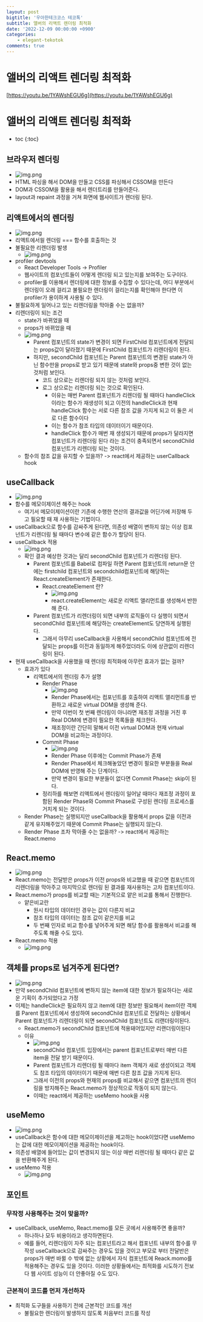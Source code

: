 ```yaml
---
layout: post
bigtitle: '우아한테크코스 테코톡'
subtitle: 앨버의 리액트 렌더링 최적화
date: '2022-12-09 00:00:00 +0900'
categories:
    - elegant-tekotok
comments: true
---
```


# 앨버의 리액트 렌더링 최적화
[https://youtu.be/1YAWshEGU6g](https://youtu.be/1YAWshEGU6g)

# 앨버의 리액트 렌더링 최적화
* toc
{:toc}

## 브라우저 렌더링
+ ![img.png](../../../assets/img/elegant-tekotok/ALBERT-ReactRenderingOptimizations.png)
+ HTML 파싱을 해서 DOM을 만들고 CSS를 파싱해서 CSSOM을 만든다
+ DOM과 CSSOM을 활용을 해서 렌더트리를 만들어준다.  
+ layout과 repaint 과정을 거쳐 화면에 웹사이트가 렌더링 된다. 

## 리액트에서의 렌더링 
+ ![img.png](../../../assets/img/elegant-tekotok/ALBERT-ReactRenderingOptimizations2.png)
+ 리액트에서읠 렌더링 === 함수를 호출하는 것 
+ 불필요한 리렌더링 발생
  + ![img.png](../../../assets/img/elegant-tekotok/ALBERT-ReactRenderingOptimizations3.png)
+ profiler devtools
  + React Developer Tools -> Profiler
  + 웹사이트의 컴포넌트들이 어떻게 렌더링 되고 있는지를 보여주는 도구이다.
  + profiler를 이용해서 렌더링에 대한 정보를 수집할 수 있다는데, 어디 부분에서 렌더링이 오래 걸리고 불필요한 렌더링이 걸리는지를 확인해야 한다면 이 profiler가 용이하게 사용될 수 있다. 
+ 불필요하게 일어나고 있는 리렌더링을 막아줄 수는 없을까?
+ 리렌더링이 되는 조건
  + state가 바뀌었을 때 
  + props가 바뀌었을 때
  + ![img.png](../../../assets/img/elegant-tekotok/ALBERT-ReactRenderingOptimizations4.png)
    + Parent 컴포넌트의 state가 변경이 되면 FirstChild 컴포넌트에게 전달되는 props값이 달라졌기 때문에 FirstChild 컴포넌트가 리렌더링이 된다. 
    + 하지만, secondChild 컴포넌트는 Parent 컴포넌트의 변경된 state가 아닌 함수만을 props로 받고 있기 때문에 state와 props중 변한 것이 없는 것처럼 보인다. 
      + 코드 상으로는 리렌더링 되지 않는 것처럼 보인다. 
      + 로그 상으로는 리렌더링 되는 것으로 확인된다. 
        + 이유는 매번 Parent 컴포넌트가 리렌더링 될 때마다 handleClick이라는 함수가 재생성이 되고 이전의 handleClick과 현재 handleClick 함수는 서로 다른 참조 값을 가지게 되고 이 둘은 서로 다른 함수이다
        + 이는 함수가 참조 타입의 데이터이기 때문이다. 
        + handleClick 함수가 매번 재 생성되기 때문에 props가 달라지면 컴포넌트가 리렌더링 된다 라는 조건이 충족되면서 secondChild 컴포넌트가 리렌더링 되는 것이다. 
  + 함수의 참조 값을 유지할 수 있을까? -> react에서 제공하는 userCallback hook

## useCallback
+ ![img.png](../../../assets/img/elegant-tekotok/ALBERT-ReactRenderingOptimizations5.png)
+ 함수를 메모이제이션 해주는 hook 
  + 여기서 메모이제이션이란 기존에 수행한 연산의 결과값을 어딘가에 저장해 두고 필요할 때 재 사용하는 기법이다. 
+ useCallback으로 함수를 감싸주게 된다면, 의존성 배열이 변하지 않는 이상 컴포넌트가 리렌더링 될 때마다 변수에 같은 함수가 할당이 된다. 
+ useCallback 적용
  + ![img.png](../../../assets/img/elegant-tekotok/ALBERT-ReactRenderingOptimizations6.png)
  + 확인 결과 예상한 것과는 달리 secondChild 컴포넌트가 리렌더링 된다. 
    + Parent 컴포넌트를 Babel로 컴파일 하면 Parent 컴포넌트의 return문 안에는 firstchild 컴포넌트와 secondchild컴포넌트에 해당하는 React.createElement가 존재한다.
      + React.createElement 란?
        + ![img.png](../../../assets/img/elegant-tekotok/ALBERT-ReactRenderingOptimizations7.png) 
        + react.createElement는 새로운 리액트 앨리먼트를 생성해서 반한해 준다.
    + Parent 컴포넌트가 리렌더링이 되면 내부의 로직들이 다 실행이 되면서 secondChild 컴포넌트에 해당하는 createElement도 당연하게 실행된다. 
      + 그래서 아무리 useCallback을 사용해서 secondChild 컴포넌트에 전달되는 props를 이전과 동일하게 해주었더라도 이에 상관없이 리렌더링이 된다. 
+ 현재 useCallback을 사용했을 때 렌더링 최적화에 아무런 효과가 없는 걸까? 
  + 효과가 있다
    + 리액트에서의 렌더링 추가 설명
      + Render Phase
        + ![img.png](../../../assets/img/elegant-tekotok/ALBERT-ReactRenderingOptimizations8.png)
        + Render Phase에서는 컴포넌트를 호출하여 리액트 앨리먼트를 반환하고 새로운 virtual DOM을 생성해 준다. 
        + 만약 이번이 첫 번째 렌더링이 아니라면 재조정 과정을 거친 후 Real DOM에 변경이 필요한 목록들을 체크한다.
        + 재조정이란 간단히 말해서 이전 virtual DOM과 현재 virtual DOM을 비교하는 과정이다.
      + Commit Phase
        + ![img.png](../../../assets/img/elegant-tekotok/ALBERT-ReactRenderingOptimizations9.png)
        + Render Phase 이후에는 Commit Phase가 존재
        + Render Phase에서 체크해놓았던 변경이 필요한 부분들을 Real DOM에 반영해 주는 단계이다. 
        + 만약 변경이 필요한 부분들이 없다면 Commit Phase는 skip이 된다.  
      + 정리하를 해보면 리액트에서 렌더링이 일어날 때마다 재조정 과정이 포함된 Render Phase와 Commit Phase로 구성된 렌더링 프로세스를 거치게 되는 것이다.
  + Render Phase는 실행되지만 useCallback을 활용해서 props 값을 이전과 같게 유지해주었기 때문에 Commit Phase는 실행되지 않는다.
  + Render Phase 조차 막아줄 수는 없을까? -> react에서 제공하는 React.memo

## React.memo
+ ![img.png](../../../assets/img/elegant-tekotok/ALBERT-ReactRenderingOptimizations10.png)
+ React.memo는 전달받은 props가 이전 props와 비교했을 때 같으면 컴포넌트의 리렌더링을 막아주고 마지막으로 렌더링 된 결과를 재사용하는 고차 컴포넌트이다.
+ React.memo가 props를 비교할 때는 기본적으로 얕은 비교를 통해서 진행한다.
  + 얕은비교란
    + 원시 타입의 데이터인 경우는 값이 다른지 비교
    + 참조 타입의 데이터는 참조 값이 같은지를 비교 
    + 두 번째 인자로 비교 함수를 넣어주게 되면 해당 함수를 활용해서 비교를 해주도록 해줄 수도 있다.
+ React.memo 적용
  + ![img.png](../../../assets/img/elegant-tekotok/ALBERT-ReactRenderingOptimizations11.png)

## 객체를 props로 넘겨주게 된다면?
+ ![img.png](../../../assets/img/elegant-tekotok/ALBERT-ReactRenderingOptimizations12.png)
+ 만약 secondChild 컴포넌트에 변하지 않는 item에 대한 정보가 필요하다는 새로운 기획이 추가되었다고 가정 
+ 이제는 handleClick은 필요하지 않고 item에 대한 정보만 필요해서 item이란 객체를 Parent 컴포넌트에서 생성하여 secondChild 컴포넌트로 전달하는 상황에서 Parent 컴포넌트가 리렌더링이 되면 secondChild 컴포넌트도 리랜더링이된다. 
  + React.memo가 secondChild 컴포넌트에 적용돼어있지만 리랜더링이된다
  + 이유
    + ![img.png](../../../assets/img/elegant-tekotok/ALBERT-ReactRenderingOptimizations13.png)
    + secondChild 컴포넌트 입장에서는 parent 컴포넌트로부터 매번 다른 item을 전달 받기 때문이다.
    + Parent 컴포넌트가 리렌더링 될 때마다 item 객체가 새로 생성이되고 객체도 참조 타입의 데이터이기 때문에 매번 다른 참조 값을 가지게 된다. 
    + 그래서 이전의 props와 현재의 props를 비교해서 같으면 컴포넌트의 렌더링을 방지해주는 React.memo가 정상적으로 작동이 되지 않는다. 
    + 이때는 react에서 제공하는 useMemo hook을 사용

## useMemo
+ ![img.png](../../../assets/img/elegant-tekotok/ALBERT-ReactRenderingOptimizations14.png)
+ useCallback은 함수에 대한 메모이제이션을 제고하는 hook이었다면 useMemo는 값에 대한 메모이제이션을 제공하는 hook이다.
+ 의존성 배열에 들어있는 값이 변경되지 않는 이상 매번 리렌더링 될 때마다 같은 값을 반환해주게 된다.
+ useMemo 적용
  + ![img.png](../../../assets/img/elegant-tekotok/ALBERT-ReactRenderingOptimizations15.png)

## 포인트

### 무작정 사용해주는 것이 맞을까?
+ useCallback, useMemo, React.memo를 모든 곳에서 사용해주면 좋을까?
  + 하나하나 모두 비용이라고 생각하면된다. 
  + 예를 들어, 리렌더링이 자주 되는 컴포넌트라고 해서 컴포넌트 내부의 함수를 무작성 useCallback으로 감싸주는 경우도 있을 것이고 부모로 부터 전달반은 props가 매번 바뀔 수 밖에 없는 상황에서 자식 컴포넌트에 Reack.momo를 적용해주는 경우도 있을 것이다.
  이러한 상황들에서는 최적화를 시도하기 전보다 웹 사이트 성능이 더 안좋아질 수도 있다. 

### 근본적이 코드를 먼저 개선하자
+ 최적화 도구들을 사용하기 전에 근본적인 코드를 개선
  + 불필요한 렌더링이 발생하지 않도록 처음부터 코드를 작성


